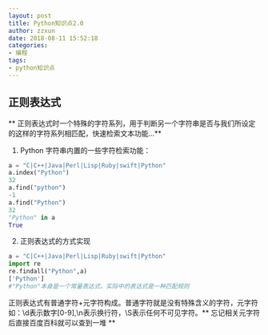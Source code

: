 ```yaml
---
layout: post
title: Python知识点2.0
author: zzxun
date: 2018-08-11 15:52:18
categories:
- 编程
tags:
- python知识点
---
```

## 正则表达式

** 正则表达式时一个特殊的字符系列，用于判断另一个字符串是否与我们所设定的这样的字符系列相匹配，快速检索文本功能...**

1. Python 字符串内置的一些字符检索功能：
~~~python
a = "C|C++|Java|Perl|Lisp|Ruby|swift|Python"
a.index("Python")
32
a.find("python")
-1
a.find("Python")
32
"Python" in a
True
~~~
2. 正则表达式的方式实现
~~~python
a = "C|C++|Java|Perl|Lisp|Ruby|swift|Python"
import re
re.findall("Python",a)
['Python']
#"Python"本身是一个常量表达式，实际中的表达式是一种匹配规则
~~~
正则表达式有普通字符+元字符构成。普通字符就是没有特殊含义的字符，元字符如：\d表示数字[0-9],\n表示换行符，\S表示任何不可见字符。** 忘记相关元字符后直接百度百科就可以查到一堆 **



